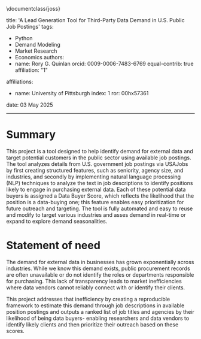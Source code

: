 \documentclass{joss}

title: 'A Lead Generation Tool for Third-Party Data Demand in U.S. Public Job Postings'
tags:
  - Python 
  - Demand Modeling
  - Market Research
  - Economics
authors:
  - name: Rory G. Quinlan
    orcid: 0009-0006-7483-6769
    equal-contrib: true
    affiliation: "1"
 
affiliations:
 - name: University of Pittsburgh
   index: 1
   ror: 00hx57361

date: 03 May 2025


 
---

# Summary

This project is a tool designed to help identify demand for external data and target potential customers in the public sector using available job postings. The tool analyzes details from U.S. government job postings via USAJobs by first creating structured features, such as seniority, agency size, and industries, and secondly by implementing natural language processing (NLP) techniques to analyze the text in job descriptions to identify positions likely to engage in purchasing external data. Each of these potential data buyers is assigned a Data Buyer Score, which reflects the likelihood that the position is a data-buying one; this feature enables easy prioritization for future outreach and targeting. The tool is fully automated and easy to reuse and modify to target various industries and asses demand in real-time or expand to explore demand seasonalities.

# Statement of need

The demand for external data in businesses has grown exponentially across industries. While we know this demand exists, public procurement records are often unavailable or do not identify the roles or departments responsible for purchasing. This lack of transparency leads to market inefficiencies where data vendors cannot reliably connect with or identify their clients. 

This project addresses that inefficiency by creating a reproducible framework to estimate this demand through job descriptions in available position postings and outputs a ranked list of job titles and agencies by their likelihood of being data buyers- enabling researchers and data vendors to identify likely clients and then prioritize their outreach based on these scores.


